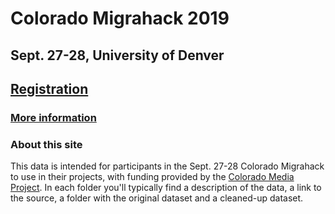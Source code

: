# Colorado Migrahack 2019
## Sept. 27-28, University of Denver
## [Registration](https://access.du.edu/s/1150/community/index.aspx?sid=1150&gid=1002&pgid=20081&cid=35488)
### [More information](https://coloradomigrahack.school.blog/)

### About this site
This data is intended for participants in the Sept. 27-28 Colorado Migrahack to use in their projects, with funding provided by the [Colorado Media Project](https://coloradomediaproject.com/). In each folder you'll typically find a description of the data, a link to the source, a folder with the original dataset and a cleaned-up dataset.


